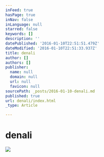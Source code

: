 ```yaml
---
inFeed: true
hasPage: true
inNav: false
inLanguage: null
starred: false
keywords: []
description: ''
datePublished: '2016-01-10T22:51:51.479Z'
dateModified: '2016-01-10T22:51:33.937Z'
title: denali
author: []
authors: []
publisher:
  name: null
  domain: null
  url: null
  favicon: null
sourcePath: _posts/2016-01-10-denali.md
published: true
url: denali/index.html
_type: Article

---
```

# denali
![](https://the-grid-user-content.s3-us-west-2.amazonaws.com/844f20c1-ce41-4969-a119-b758603d2e2e.jpg)